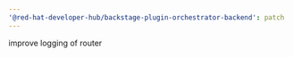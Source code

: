 ```yaml
---
'@red-hat-developer-hub/backstage-plugin-orchestrator-backend': patch
---
```


improve logging of router
